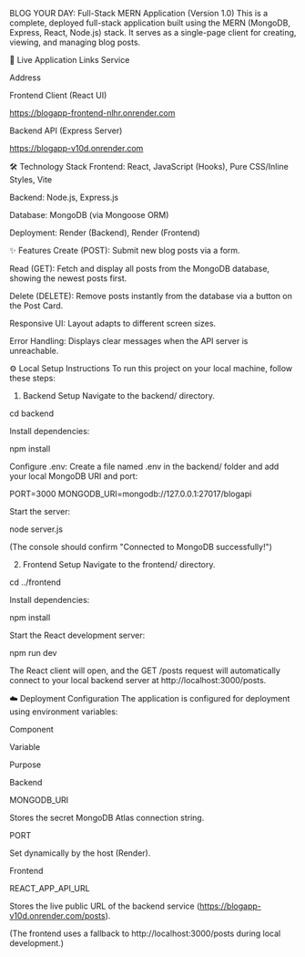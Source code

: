 BLOG YOUR DAY: Full-Stack MERN Application (Version 1.0)
This is a complete, deployed full-stack application built using the MERN (MongoDB, Express, React, Node.js) stack. It serves as a single-page client for creating, viewing, and managing blog posts.

🚀 Live Application Links
Service

Address

Frontend Client (React UI)

https://blogapp-frontend-nlhr.onrender.com

Backend API (Express Server)

https://blogapp-v10d.onrender.com

🛠️ Technology Stack
Frontend: React, JavaScript (Hooks), Pure CSS/Inline Styles, Vite

Backend: Node.js, Express.js

Database: MongoDB (via Mongoose ORM)

Deployment: Render (Backend), Render (Frontend)

✨ Features
Create (POST): Submit new blog posts via a form.

Read (GET): Fetch and display all posts from the MongoDB database, showing the newest posts first.

Delete (DELETE): Remove posts instantly from the database via a button on the Post Card.

Responsive UI: Layout adapts to different screen sizes.

Error Handling: Displays clear messages when the API server is unreachable.

⚙️ Local Setup Instructions
To run this project on your local machine, follow these steps:

1. Backend Setup
Navigate to the backend/ directory.

cd backend

Install dependencies:

npm install

Configure .env: Create a file named .env in the backend/ folder and add your local MongoDB URI and port:

PORT=3000
MONGODB_URI=mongodb://127.0.0.1:27017/blogapi

Start the server:

node server.js

(The console should confirm "Connected to MongoDB successfully!")

2. Frontend Setup
Navigate to the frontend/ directory.

cd ../frontend

Install dependencies:

npm install

Start the React development server:

npm run dev

The React client will open, and the GET /posts request will automatically connect to your local backend server at http://localhost:3000/posts.

☁️ Deployment Configuration
The application is configured for deployment using environment variables:

Component

Variable

Purpose

Backend

MONGODB_URI

Stores the secret MongoDB Atlas connection string.



PORT

Set dynamically by the host (Render).

Frontend

REACT_APP_API_URL

Stores the live public URL of the backend service (https://blogapp-v10d.onrender.com/posts).

(The frontend uses a fallback to http://localhost:3000/posts during local development.)
